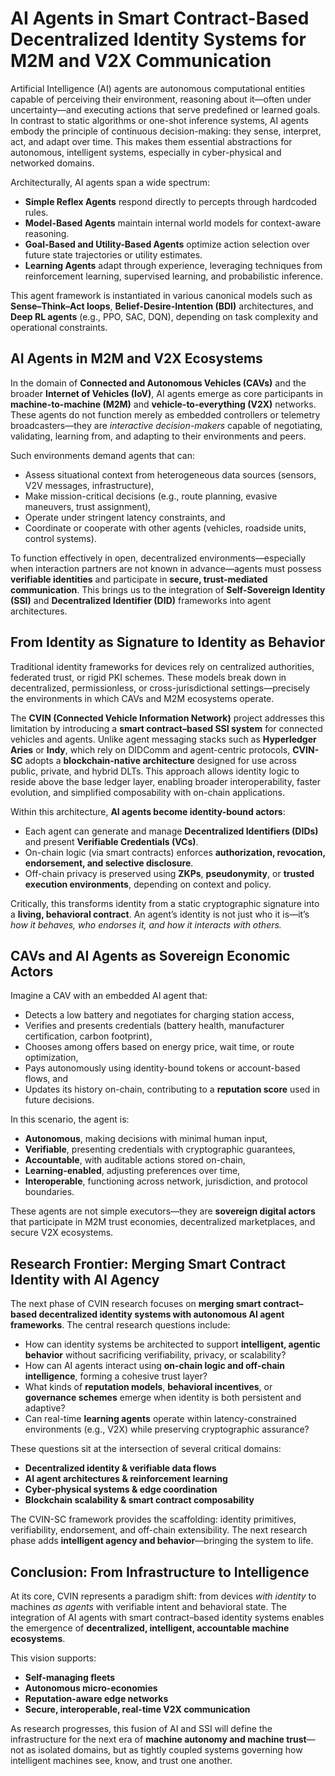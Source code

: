 
# AI Agents in Smart Contract-Based Decentralized Identity Systems for M2M and V2X Communication

Artificial Intelligence (AI) agents are autonomous computational entities capable of perceiving their environment, reasoning about it—often under uncertainty—and executing actions that serve predefined or learned goals. In contrast to static algorithms or one-shot inference systems, AI agents embody the principle of continuous decision-making: they sense, interpret, act, and adapt over time. This makes them essential abstractions for autonomous, intelligent systems, especially in cyber-physical and networked domains.

Architecturally, AI agents span a wide spectrum:
- **Simple Reflex Agents** respond directly to percepts through hardcoded rules.
- **Model-Based Agents** maintain internal world models for context-aware reasoning.
- **Goal-Based and Utility-Based Agents** optimize action selection over future state trajectories or utility estimates.
- **Learning Agents** adapt through experience, leveraging techniques from reinforcement learning, supervised learning, and probabilistic inference.

This agent framework is instantiated in various canonical models such as **Sense–Think–Act loops**, **Belief-Desire-Intention (BDI)** architectures, and **Deep RL agents** (e.g., PPO, SAC, DQN), depending on task complexity and operational constraints.

## AI Agents in M2M and V2X Ecosystems

In the domain of **Connected and Autonomous Vehicles (CAVs)** and the broader **Internet of Vehicles (IoV)**, AI agents emerge as core participants in **machine-to-machine (M2M)** and **vehicle-to-everything (V2X)** networks. These agents do not function merely as embedded controllers or telemetry broadcasters—they are *interactive decision-makers* capable of negotiating, validating, learning from, and adapting to their environments and peers.

Such environments demand agents that can:
- Assess situational context from heterogeneous data sources (sensors, V2V messages, infrastructure),
- Make mission-critical decisions (e.g., route planning, evasive maneuvers, trust assignment),
- Operate under stringent latency constraints, and
- Coordinate or cooperate with other agents (vehicles, roadside units, control systems).

To function effectively in open, decentralized environments—especially when interaction partners are not known in advance—agents must possess **verifiable identities** and participate in **secure, trust-mediated communication**. This brings us to the integration of **Self-Sovereign Identity (SSI)** and **Decentralized Identifier (DID)** frameworks into agent architectures.

## From Identity as Signature to Identity as Behavior

Traditional identity frameworks for devices rely on centralized authorities, federated trust, or rigid PKI schemes. These models break down in decentralized, permissionless, or cross-jurisdictional settings—precisely the environments in which CAVs and M2M ecosystems operate.

The **CVIN (Connected Vehicle Information Network)** project addresses this limitation by introducing a **smart contract–based SSI system** for connected vehicles and agents. Unlike agent messaging stacks such as **Hyperledger Aries** or **Indy**, which rely on DIDComm and agent-centric protocols, **CVIN-SC** adopts a **blockchain-native architecture** designed for use across public, private, and hybrid DLTs. This approach allows identity logic to reside above the base ledger layer, enabling broader interoperability, faster evolution, and simplified composability with on-chain applications.

Within this architecture, **AI agents become identity-bound actors**:  
- Each agent can generate and manage **Decentralized Identifiers (DIDs)** and present **Verifiable Credentials (VCs)**.
- On-chain logic (via smart contracts) enforces **authorization, revocation, endorsement, and selective disclosure**.
- Off-chain privacy is preserved using **ZKPs**, **pseudonymity**, or **trusted execution environments**, depending on context and policy.

Critically, this transforms identity from a static cryptographic signature into a **living, behavioral contract**. An agent’s identity is not just who it is—it’s *how it behaves, who endorses it, and how it interacts with others.*

## CAVs and AI Agents as Sovereign Economic Actors

Imagine a CAV with an embedded AI agent that:
- Detects a low battery and negotiates for charging station access,
- Verifies and presents credentials (battery health, manufacturer certification, carbon footprint),
- Chooses among offers based on energy price, wait time, or route optimization,
- Pays autonomously using identity-bound tokens or account-based flows, and
- Updates its history on-chain, contributing to a **reputation score** used in future decisions.

In this scenario, the agent is:
- **Autonomous**, making decisions with minimal human input,
- **Verifiable**, presenting credentials with cryptographic guarantees,
- **Accountable**, with auditable actions stored on-chain,
- **Learning-enabled**, adjusting preferences over time,
- **Interoperable**, functioning across network, jurisdiction, and protocol boundaries.

These agents are not simple executors—they are **sovereign digital actors** that participate in M2M trust economies, decentralized marketplaces, and secure V2X ecosystems.

## Research Frontier: Merging Smart Contract Identity with AI Agency

The next phase of CVIN research focuses on **merging smart contract–based decentralized identity systems with autonomous AI agent frameworks**. The central research questions include:

- How can identity systems be architected to support **intelligent, agentic behavior** without sacrificing verifiability, privacy, or scalability?
- How can AI agents interact using **on-chain logic and off-chain intelligence**, forming a cohesive trust layer?
- What kinds of **reputation models**, **behavioral incentives**, or **governance schemes** emerge when identity is both persistent and adaptive?
- Can real-time **learning agents** operate within latency-constrained environments (e.g., V2X) while preserving cryptographic assurance?

These questions sit at the intersection of several critical domains:
- **Decentralized identity & verifiable data flows**
- **AI agent architectures & reinforcement learning**
- **Cyber-physical systems & edge coordination**
- **Blockchain scalability & smart contract composability**

The CVIN-SC framework provides the scaffolding: identity primitives, verifiability, endorsement, and off-chain extensibility. The next research phase adds **intelligent agency and behavior**—bringing the system to life.

## Conclusion: From Infrastructure to Intelligence

At its core, CVIN represents a paradigm shift: from devices *with identity* to machines *as agents* with verifiable intent and behavioral state. The integration of AI agents with smart contract–based identity systems enables the emergence of **decentralized, intelligent, accountable machine ecosystems**.

This vision supports:
- **Self-managing fleets**
- **Autonomous micro-economies**
- **Reputation-aware edge networks**
- **Secure, interoperable, real-time V2X communication**

As research progresses, this fusion of AI and SSI will define the infrastructure for the next era of **machine autonomy and machine trust**—not as isolated domains, but as tightly coupled systems governing how intelligent machines see, know, and trust one another.
